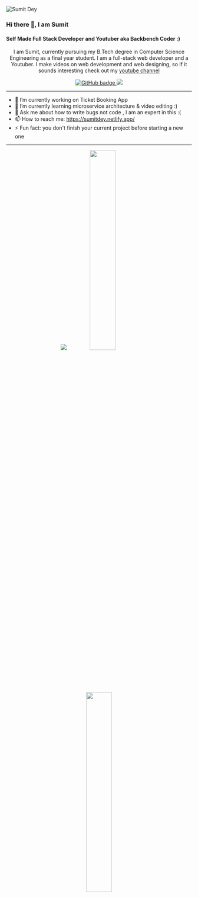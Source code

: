 


![Sumit Dey](https://raw.githubusercontent.com/Dey-Sumit/Dey-Sumit/main/Sumit%20Dey.png)
### Hi there 👋, I am Sumit
#### Self Made Full Stack Developer and Youtuber aka Backbench Coder :)

<p align="center">I am Sumit, currently pursuing my B.Tech degree in Computer Science Engineering as a final year student. I am a full-stack web developer and a Youtuber. I make videos on web development and web designing, so if it sounds interesting check out my
  <a href="https://www.youtube.com/channel/UClW8d1f5m0QAE_Ig024EP6A">
    youtube channel</a>  </p>

<p align="center">
  <a href="https://github.com/Dey-Sumit?tab=followers">
    <img src="https://img.shields.io/github/followers/Dey-Sumit?label=Followers&logo=GitHub&style=for-the-badge" alt="GitHub badge" />
  </a>

  <a href="https://www.youtube.com/channel/UClW8d1f5m0QAE_Ig024EP6A">
    <img src="https://img.shields.io/youtube/views/Ew4wlgcUEYk?label=YouTube&logo=YouTube&style=for-the-badge" />
  </a>

</p>

---

- 🔭 I’m currently working on Ticket Booking App  
- 🌱 I’m currently learning microservice architecture & video editing :) 
- 💬 Ask me about how to write bugs not code , I am an expert in this :( 
- 📫 How to reach me: https://sumitdey.netlify.app/ 
- ⚡ Fun fact: you don't finish your current project before starting a new one

---

<p align="center">
  <img src="https://github-readme-stats.vercel.app/api?username=Dey-Sumit&show_icons=true&theme=tokyonight&line_height=52" />
  <img width="37.2%" src="https://github-readme-stats.vercel.app/api/top-langs/?username=Dey-Sumit&count_private=true&theme=tokyonight&line_height=52" />
</p>

<p align="center">
 <img width="37.2%" src="https://github-readme-streak-stats.herokuapp.com/?user=Dey-Sumit&theme=dark" />
</p>
 
